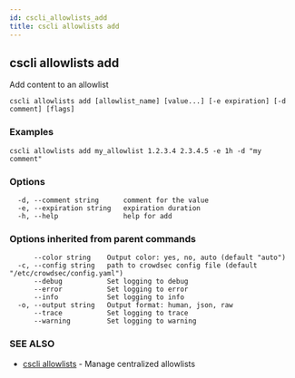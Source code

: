 ```yaml
---
id: cscli_allowlists_add
title: cscli allowlists add
---
```

## cscli allowlists add

Add content to an allowlist

```
cscli allowlists add [allowlist_name] [value...] [-e expiration] [-d comment] [flags]
```

### Examples

```
cscli allowlists add my_allowlist 1.2.3.4 2.3.4.5 -e 1h -d "my comment"
```

### Options

```
  -d, --comment string      comment for the value
  -e, --expiration string   expiration duration
  -h, --help                help for add
```

### Options inherited from parent commands

```
      --color string    Output color: yes, no, auto (default "auto")
  -c, --config string   path to crowdsec config file (default "/etc/crowdsec/config.yaml")
      --debug           Set logging to debug
      --error           Set logging to error
      --info            Set logging to info
  -o, --output string   Output format: human, json, raw
      --trace           Set logging to trace
      --warning         Set logging to warning
```

### SEE ALSO

* [cscli allowlists](/cscli/cscli_allowlists.md)	 - Manage centralized allowlists

